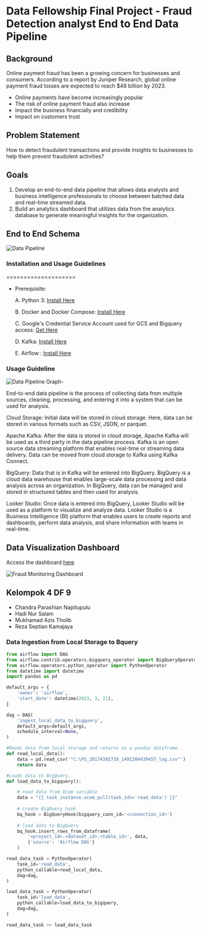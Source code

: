 # Data Fellowship Final Project - Fraud Detection analyst End to End Data Pipeline
## Background
Online payment fraud has been a growing concern for businesses and consumers. 
According to a report by Juniper Research, global online payment fraud losses are expected to reach $48 billion by 2023.
- Online payments have become increasingly popular
- The risk of online payment fraud also increase
- Impact the business financially and credibility
- Impact on customers trust 

## Problem Statement
How to detect fraudulent transactions and provide insights to businesses to help them prevent fraudulent activities?

## Goals
1. Develop an end-to-end data pipeline that allows data analysts and business intelligence professionals to choose between batched data and real-time streamed data.
2. Build an analytics dashboard that utilizes data from the analytics database to generate meaningful insights for the organization.

## End to End Schema
![Data Pipeline](https://user-images.githubusercontent.com/98518827/230118969-7c033309-224d-4c7f-8146-3e5922f40f88.png)

### Installation and Usage Guidelines

====================
- Prerequisite:

    A. Python 3: [Install Here](https://www.python.org/downloads/)
    
    B. Docker and Docker Compose: [Install Here](https://docs.docker.com/engine/install/ubuntu/)
    
    C. Google's Credential Service Account used for GCS and Bigquery access: [Get Here](https://developers.google.com/workspace/guides/create-credentials)
    
    D. Kafka: [Install Here](https://kafka.apache.org/quickstart)
    
    E. Airflow : [Install Here](https://airflow.apache.org/docs/apache-airflow/stable/installation/index.html)
    
### Usage Guideline 
![Data Pipeline Graph-](https://user-images.githubusercontent.com/98518827/229811511-20bb9efa-b022-4680-81d9-63ff0a09d707.png)

End-to-end data pipeline is the process of collecting data from multiple sources, cleaning, processing, and entering it into a system that can be used for analysis.

Cloud Storage: Initial data will be stored in cloud storage. Here, data can be stored in various formats such as CSV, JSON, or parquet.

Apache Kafka: After the data is stored in cloud storage, Apache Kafka will be used as a third party in the data pipeline process. Kafka is an open source data streaming platform that enables real-time or streaming data delivery. Data can be moved from cloud storage to Kafka using Kafka Connect.

BigQuery: Data that is in Kafka will be entered into BigQuery. BigQuery is a cloud data warehouse that enables large-scale data processing and data analysis across an organization. In BigQuery, data can be managed and stored in structured tables and then used for analysis.

Looker Studio: Once data is entered into BigQuery, Looker Studio will be used as a platform to visualize and analyze data. Looker Studio is a Business Intelligence (BI) platform that enables users to create reports and dashboards, perform data analysis, and share information with teams in real-time.

## Data Visualization Dashboard

Access the dashboard [here](https://lookerstudio.google.com/u/0/reporting/fd89ad24-b3a1-433e-8008-30bb3fd8ac46/page/zGfKD)


![Fraud Monitoring Dashboard](https://user-images.githubusercontent.com/98518827/230102256-57069407-0b4d-4743-8a5d-719eea536087.png)
   
## Kelompok 4 DF 9 
- Chandra Parashian Napitupulu
- Hadi Nur Salam
- Mukhamad Azis Tholib
- Reza Septian Kamajaya

### Data Ingestion from Local Storage to Bquery
```py
from airflow import DAG
from airflow.contrib.operators.bigquery_operator import BigQueryOperator
from airflow.operators.python_operator import PythonOperator
from datetime import datetime
import pandas as pd

default_args = {
    'owner': 'airflow',
    'start_date': datetime(2023, 3, 21),
}

dag = DAG(
    'ingest_local_data_to_bigquery',
    default_args=default_args,
    schedule_interval=None,
)

#Reads data from local storage and returns as a pandas dataframe.
def read_local_data():
    data = pd.read_csv('"C:\PS_20174392719_1491204439457_log.csv"')
    return data

#Loads data to BigQuery.
def load_data_to_bigquery():

    # read data from XCom variable
    data = "{{ task_instance.xcom_pull(task_ids='read_data') }}"
    
    # create BigQuery hook
    bq_hook = BigQueryHook(bigquery_conn_id='<connection_id>')
    
    # load data to BigQuery
    bq_hook.insert_rows_from_dataframe(
        '<project_id>.<dataset_id>.<table_id>', data, 
        {'source': 'Airflow DAG'}
    )

read_data_task = PythonOperator(
    task_id='read_data',
    python_callable=read_local_data,
    dag=dag,
)

load_data_task = PythonOperator(
    task_id='load_data',
    python_callable=load_data_to_bigquery,
    dag=dag,
)

read_data_task >> load_data_task

```
